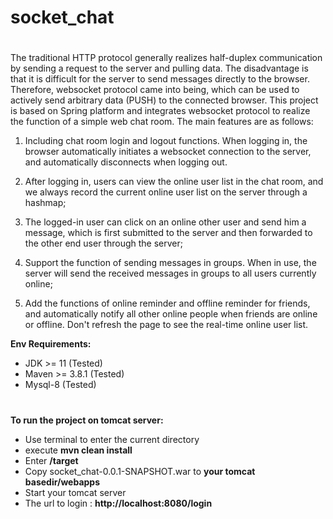 # socket_chat
#
The traditional HTTP protocol generally realizes half-duplex communication by sending a request to the server and pulling data. The disadvantage is that it is difficult for the server to send messages directly to the browser. Therefore, websocket protocol came into being, which can be used to actively send arbitrary data (PUSH) to the connected browser. This project is based on Spring platform and integrates websocket protocol to realize the function of a simple web chat room. The main features are as follows:

1. Including chat room login and logout functions. When logging in, the browser automatically initiates a websocket connection to the server, and automatically disconnects when logging out.

2. After logging in, users can view the online user list in the chat room, and we always record the current online user list on the server through a hashmap;

3. The logged-in user can click on an online other user and send him a message, which is first submitted to the server and then forwarded to the other end user through the server;

4. Support the function of sending messages in groups. When in use, the server will send the received messages in groups to all users currently online;

5. Add the functions of online reminder and offline reminder for friends, and automatically notify all other online people when friends are online or offline. Don't refresh the page to see the real-time online user list.

**Env Requirements:**
- JDK >= 11 (Tested)
- Maven >= 3.8.1 (Tested)
- Mysql-8 (Tested)

#
**To run the project on tomcat server:**
- Use terminal to enter the current directory
- execute **mvn clean install**
- Enter **/target**
- Copy socket_chat-0.0.1-SNAPSHOT.war to **your tomcat basedir/webapps**
- Start your tomcat server
- The url to login : **http://localhost:8080/login**